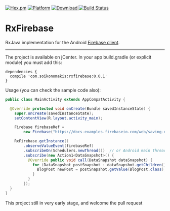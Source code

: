 [![Hex.pm](https://img.shields.io/hexpm/l/plug.svg)](http://www.apache.org/licenses/LICENSE-2.0) [![Platform](https://img.shields.io/badge/platform-android-green.svg)](http://developer.android.com/index.html)
[ ![Download](https://api.bintray.com/packages/spirosoik/maven/rxfirebase/images/download.svg) ](https://bintray.com/spirosoik/maven/rxfirebase/_latestVersion)
[![Build Status](https://circleci.com/gh/spirosoik/Android-RxFirebase/tree/master.svg?style=shield&circle-token=55bc5669774dd618582c18e1a6b3a8d4e3ae1de7)](https://circleci.com/gh/spirosoik/Android-RxFirebase/tree/master)
# RxFirebase

RxJava implementation for the Android [Firebase client](https://www.firebase.com/docs/android/).

----

The project is available on jCenter. In your app build.gradle (or explicit module) you must add this:
```
dependencies {
  compile 'com.soikonomakis:rxfirebase:0.0.1'
}
```

Usage (you can check the sample code also):

```java
public class MainActivity extends AppCompatActivity {

  @Override protected void onCreate(Bundle savedInstanceState) {
    super.onCreate(savedInstanceState);
    setContentView(R.layout.activity_main);

    Firebase firebaseRef =
        new Firebase("https://docs-examples.firebaseio.com/web/saving-data/fireblog/posts");

    RxFirebase.getInstance()
        .observeValueEvent(firebaseRef)
        .subscribeOn(Schedulers.newThread())  // or Android main thread
        .subscribe(new Action1<DataSnapshot>() {
          @Override public void call(DataSnapshot dataSnapshot) {
            for (DataSnapshot postSnapshot : dataSnapshot.getChildren()) {
              BlogPost newPost = postSnapshot.getValue(BlogPost.class);
            }
          }
        });
  }
}
```

This project still in very early stage, and welcome the pull request
